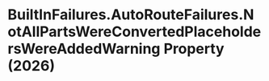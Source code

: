 # BuiltInFailures.AutoRouteFailures.NotAllPartsWereConvertedPlaceholdersWereAddedWarning Property (2026)

﻿